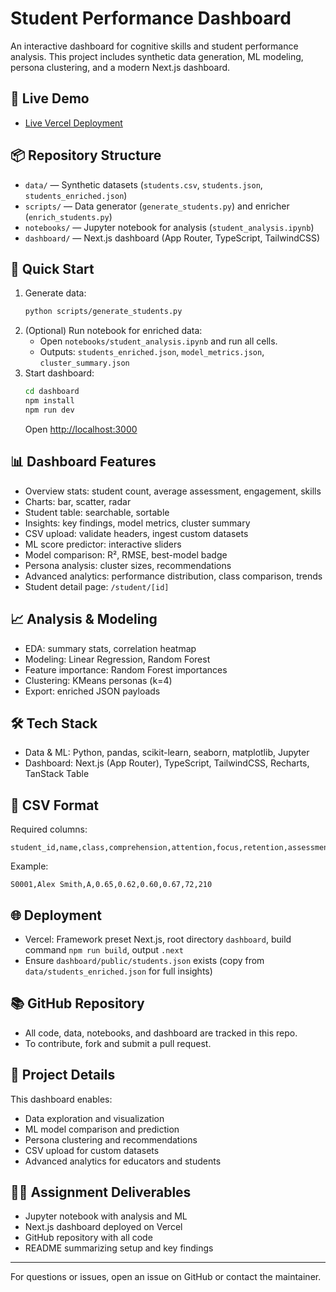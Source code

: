 # Student Performance Dashboard

An interactive dashboard for cognitive skills and student performance analysis. This project includes synthetic data generation, ML modeling, persona clustering, and a modern Next.js dashboard.

## 🚀 Live Demo

- [Live Vercel Deployment](https://student-dashboard-opal.vercel.app/)

## 📦 Repository Structure

- `data/` — Synthetic datasets (`students.csv`, `students.json`, `students_enriched.json`)
- `scripts/` — Data generator (`generate_students.py`) and enricher (`enrich_students.py`)
- `notebooks/` — Jupyter notebook for analysis (`student_analysis.ipynb`)
- `dashboard/` — Next.js dashboard (App Router, TypeScript, TailwindCSS)

## 🏁 Quick Start

1. Generate data:
   ```bash
   python scripts/generate_students.py
   ```
2. (Optional) Run notebook for enriched data:
   - Open `notebooks/student_analysis.ipynb` and run all cells.
   - Outputs: `students_enriched.json`, `model_metrics.json`, `cluster_summary.json`
3. Start dashboard:
   ```bash
   cd dashboard
   npm install
   npm run dev
   ```
   Open [http://localhost:3000](http://localhost:3000)

## 📊 Dashboard Features

- Overview stats: student count, average assessment, engagement, skills
- Charts: bar, scatter, radar
- Student table: searchable, sortable
- Insights: key findings, model metrics, cluster summary
- CSV upload: validate headers, ingest custom datasets
- ML score predictor: interactive sliders
- Model comparison: R², RMSE, best-model badge
- Persona analysis: cluster sizes, recommendations
- Advanced analytics: performance distribution, class comparison, trends
- Student detail page: `/student/[id]`

## 📈 Analysis & Modeling

- EDA: summary stats, correlation heatmap
- Modeling: Linear Regression, Random Forest
- Feature importance: Random Forest importances
- Clustering: KMeans personas (k=4)
- Export: enriched JSON payloads

## 🛠️ Tech Stack

- Data & ML: Python, pandas, scikit-learn, seaborn, matplotlib, Jupyter
- Dashboard: Next.js (App Router), TypeScript, TailwindCSS, Recharts, TanStack Table

## 📝 CSV Format

Required columns:

```
student_id,name,class,comprehension,attention,focus,retention,assessment_score,engagement_time
```

Example:

```
S0001,Alex Smith,A,0.65,0.62,0.60,0.67,72,210
```

## 🌐 Deployment

- Vercel: Framework preset Next.js, root directory `dashboard`, build command `npm run build`, output `.next`
- Ensure `dashboard/public/students.json` exists (copy from `data/students_enriched.json` for full insights)

## 📚 GitHub Repository

- All code, data, notebooks, and dashboard are tracked in this repo.
- To contribute, fork and submit a pull request.

## 📖 Project Details

This dashboard enables:

- Data exploration and visualization
- ML model comparison and prediction
- Persona clustering and recommendations
- CSV upload for custom datasets
- Advanced analytics for educators and students

## 👨‍🎓 Assignment Deliverables

- Jupyter notebook with analysis and ML
- Next.js dashboard deployed on Vercel
- GitHub repository with all code
- README summarizing setup and key findings

---

For questions or issues, open an issue on GitHub or contact the maintainer.
